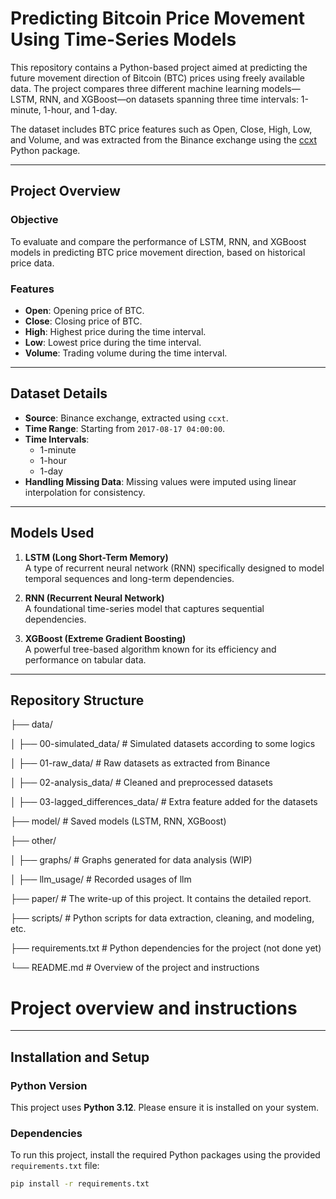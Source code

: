 # Predicting Bitcoin Price Movement Using Time-Series Models

This repository contains a Python-based project aimed at predicting the future movement direction of Bitcoin (BTC) prices using freely available data. The project compares three different machine learning models—LSTM, RNN, and XGBoost—on datasets spanning three time intervals: 1-minute, 1-hour, and 1-day. 

The dataset includes BTC price features such as Open, Close, High, Low, and Volume, and was extracted from the Binance exchange using the [ccxt](https://github.com/ccxt/ccxt) Python package.

---

## Project Overview

### **Objective**
To evaluate and compare the performance of LSTM, RNN, and XGBoost models in predicting BTC price movement direction, based on historical price data.

### **Features**
- **Open**: Opening price of BTC.
- **Close**: Closing price of BTC.
- **High**: Highest price during the time interval.
- **Low**: Lowest price during the time interval.
- **Volume**: Trading volume during the time interval.

---

## Dataset Details

- **Source**: Binance exchange, extracted using `ccxt`.
- **Time Range**: Starting from `2017-08-17 04:00:00`.
- **Time Intervals**: 
  - 1-minute
  - 1-hour
  - 1-day
- **Handling Missing Data**: Missing values were imputed using linear interpolation for consistency.

---

## Models Used

1. **LSTM (Long Short-Term Memory)**  
   A type of recurrent neural network (RNN) specifically designed to model temporal sequences and long-term dependencies.

2. **RNN (Recurrent Neural Network)**  
   A foundational time-series model that captures sequential dependencies.

3. **XGBoost (Extreme Gradient Boosting)**  
   A powerful tree-based algorithm known for its efficiency and performance on tabular data.

---

## Repository Structure
├── data/

│   ├── 00-simulated_data/             # Simulated datasets according to some logics

│   ├── 01-raw_data/                   # Raw datasets as extracted from Binance

│   ├── 02-analysis_data/              # Cleaned and preprocessed datasets

│   ├── 03-lagged_differences_data/    # Extra feature added for the datasets

├── model/                             # Saved models (LSTM, RNN, XGBoost)

├── other/                            

│   ├── graphs/                       # Graphs generated for data analysis (WIP)

│   ├── llm_usage/                    # Recorded usages of llm

├── paper/                            # The write-up of this project. It contains the detailed report.

├── scripts/                          # Python scripts for data extraction, cleaning, and modeling, etc.

├── requirements.txt        # Python dependencies for the project (not done yet)

└── README.md               # Overview of the project and instructions



# Project overview and instructions


---

## Installation and Setup

### **Python Version**
This project uses **Python 3.12**. Please ensure it is installed on your system.

### **Dependencies**
To run this project, install the required Python packages using the provided `requirements.txt` file:
```bash
pip install -r requirements.txt
